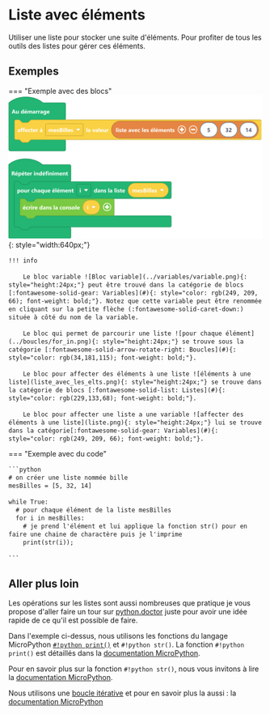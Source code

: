 # Liste avec éléments

Utiliser une liste pour stocker une suite d'éléments.
Pour profiter de tous les outils des listes pour gérer ces éléments.

## Exemples
=== "Exemple avec des blocs"
    ![Blocs liste avec éléments](parser_liste.png){: style="width:640px;"}

    !!! info

        Le bloc variable ![Bloc variable](../variables/variable.png){: style="height:24px;"} peut être trouvé dans la catégorie de blocs [:fontawesome-solid-gear: Variables](#){: style="color: rgb(249, 209, 66); font-weight: bold;"}. Notez que cette variable peut être renommée en cliquant sur la petite flèche (:fontawesome-solid-caret-down:) située à côté du nom de la variable.

        Le bloc qui permet de parcourir une liste ![pour chaque élément](../boucles/for_in.png){: style="height:24px;"} se trouve sous la catégorie [:fontawesome-solid-arrow-rotate-right: Boucles](#){: style="color: rgb(34,181,115); font-weight: bold;"}.
        
        Le bloc pour affecter des éléments à une liste ![éléments à une liste](liste_avec_les_elts.png){: style="height:24px;"} se trouve dans la catégorie de blocs [:fontawesome-solid-list: Listes](#){: style="color: rgb(229,133,68); font-weight: bold;"}.

        Le bloc pour affecter une liste a une variable ![affecter des éléments à une liste](liste.png){: style="height:24px;"} lui se trouve dans la catégorie[:fontawesome-solid-gear: Variables](#){: style="color: rgb(249, 209, 66); font-weight: bold;"}.


=== "Exemple avec du code"

    ```python
    # on créer une liste nommée bille    
    mesBilles = [5, 32, 14]

    while True:
      # pour chaque élément de la liste mesBilles  
      for i in mesBilles:
        # je prend l'élément et lui applique la fonction str() pour en faire une chaine de charactère puis je l'imprime
        print(str(i));

    ```




## Aller plus loin

Les opérations sur les listes sont aussi nombreuses que pratique je vous propose d'aller faire un tour sur [python.doctor](https://python.doctor/page-apprendre-listes-list-tableaux-tableaux-liste-array-python-cours-debutant) juste pour avoir une idée rapide de ce qu'il est possible de faire.

Dans l'exemple ci-dessus, nous utilisons les fonctions du langage MicroPython [`#!python print()`](../communication/ecrire_dans_la_console.md) et `#!python str()`.
La fonction `#!python print()` est détaillés dans la [documentation MicroPython](https://www.micropython.fr/reference/#/03.builtin/print).

Pour en savoir plus sur la fonction `#!python str()`, nous vous invitons à lire la [documentation MicroPython](https://www.micropython.fr/reference/#/03.classes_builtins/README?id=class-str).

Nous utilisons une [boucle itérative](../boucles/boucle_iterative.md) et pour en savoir plus la aussi : la [documentation MicroPython](https://www.micropython.fr/reference/#/02.mots_cles/for_in/)